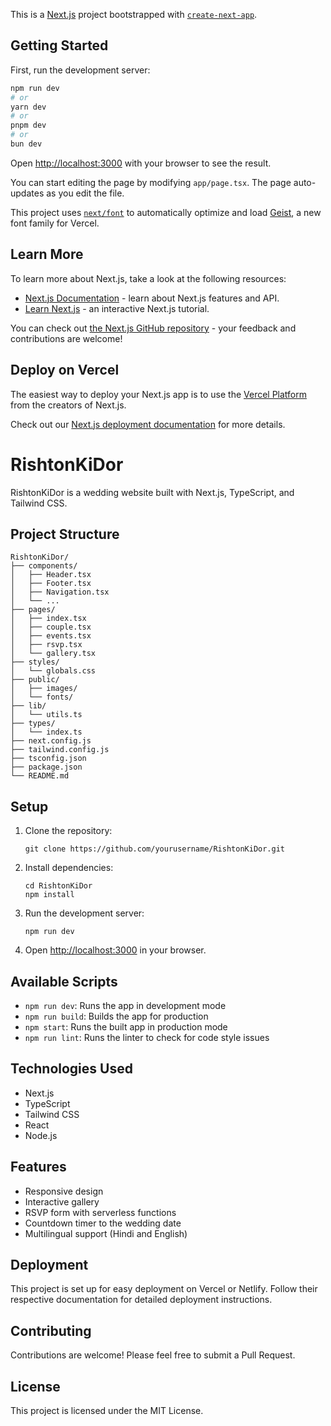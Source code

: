 This is a [Next.js](https://nextjs.org) project bootstrapped with [`create-next-app`](https://nextjs.org/docs/app/api-reference/cli/create-next-app).

## Getting Started

First, run the development server:

```bash
npm run dev
# or
yarn dev
# or
pnpm dev
# or
bun dev
```

Open [http://localhost:3000](http://localhost:3000) with your browser to see the result.

You can start editing the page by modifying `app/page.tsx`. The page auto-updates as you edit the file.

This project uses [`next/font`](https://nextjs.org/docs/app/building-your-application/optimizing/fonts) to automatically optimize and load [Geist](https://vercel.com/font), a new font family for Vercel.

## Learn More

To learn more about Next.js, take a look at the following resources:

- [Next.js Documentation](https://nextjs.org/docs) - learn about Next.js features and API.
- [Learn Next.js](https://nextjs.org/learn) - an interactive Next.js tutorial.

You can check out [the Next.js GitHub repository](https://github.com/vercel/next.js) - your feedback and contributions are welcome!

## Deploy on Vercel

The easiest way to deploy your Next.js app is to use the [Vercel Platform](https://vercel.com/new?utm_medium=default-template&filter=next.js&utm_source=create-next-app&utm_campaign=create-next-app-readme) from the creators of Next.js.

Check out our [Next.js deployment documentation](https://nextjs.org/docs/app/building-your-application/deploying) for more details.




# RishtonKiDor

RishtonKiDor is a wedding website built with Next.js, TypeScript, and Tailwind CSS.

## Project Structure

```
RishtonKiDor/
├── components/
│   ├── Header.tsx
│   ├── Footer.tsx
│   ├── Navigation.tsx
│   └── ...
├── pages/
│   ├── index.tsx
│   ├── couple.tsx
│   ├── events.tsx
│   ├── rsvp.tsx
│   └── gallery.tsx
├── styles/
│   └── globals.css
├── public/
│   ├── images/
│   └── fonts/
├── lib/
│   └── utils.ts
├── types/
│   └── index.ts
├── next.config.js
├── tailwind.config.js
├── tsconfig.json
├── package.json
└── README.md
```

## Setup

1. Clone the repository:
   ```
   git clone https://github.com/yourusername/RishtonKiDor.git
   ```

2. Install dependencies:
   ```
   cd RishtonKiDor
   npm install
   ```

3. Run the development server:
   ```
   npm run dev
   ```

4. Open [http://localhost:3000](http://localhost:3000) in your browser.

## Available Scripts

- `npm run dev`: Runs the app in development mode
- `npm run build`: Builds the app for production
- `npm start`: Runs the built app in production mode
- `npm run lint`: Runs the linter to check for code style issues

## Technologies Used

- Next.js
- TypeScript
- Tailwind CSS
- React
- Node.js

## Features

- Responsive design
- Interactive gallery
- RSVP form with serverless functions
- Countdown timer to the wedding date
- Multilingual support (Hindi and English)

## Deployment

This project is set up for easy deployment on Vercel or Netlify. Follow their respective documentation for detailed deployment instructions.

## Contributing

Contributions are welcome! Please feel free to submit a Pull Request.

## License

This project is licensed under the MIT License.

